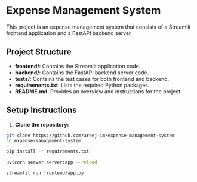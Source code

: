 # Expense Management System
This project is an expense management system that consists of a Streamlit frontend application and a FastAPI backend server

## Project Structure

- **frontend/**: Contains the Streamlit application code.
- **backend/**: Contains the FastAPI backend server code.
- **tests/**: Contains the test cases for both frontend and backend.
- **requirements.txt**: Lists the required Python packages.
- **README.md**: Provides an overview and instructions for the project.


## Setup Instructions

1. **Clone the repository:**
```bash
git clone https://github.com/areej-im/expense-management-system
cd expense-management-system

pip install -r requirements.txt

uvicorn server.server:app --reload

streamlit run frontend/app.py


